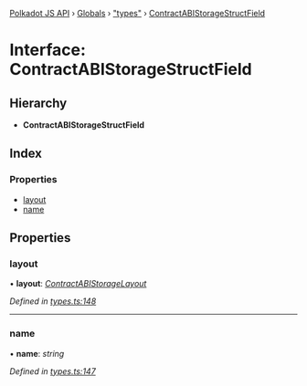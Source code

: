 [Polkadot JS API](../README.md) › [Globals](../globals.md) › ["types"](../modules/_types_.md) › [ContractABIStorageStructField](_types_.contractabistoragestructfield.md)

# Interface: ContractABIStorageStructField

## Hierarchy

* **ContractABIStorageStructField**

## Index

### Properties

* [layout](_types_.contractabistoragestructfield.md#layout)
* [name](_types_.contractabistoragestructfield.md#name)

## Properties

###  layout

• **layout**: *[ContractABIStorageLayout](../modules/_types_.md#contractabistoragelayout)*

*Defined in [types.ts:148](https://github.com/polkadot-js/api/blob/7555a3a7ce/packages/api-contract/src/types.ts#L148)*

___

###  name

• **name**: *string*

*Defined in [types.ts:147](https://github.com/polkadot-js/api/blob/7555a3a7ce/packages/api-contract/src/types.ts#L147)*
